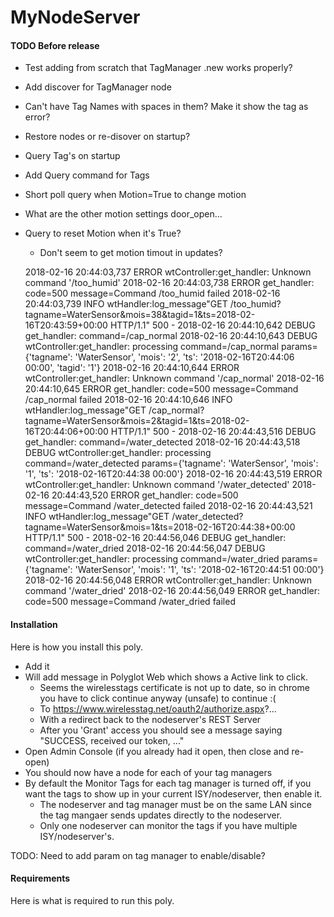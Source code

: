 # MyNodeServer

#### TODO Before release
- Test adding from scratch that TagManager .new works properly?
- Add discover for TagManager node
- Can't have Tag Names with spaces in them? Make it show the tag as error?
- Restore nodes or re-disover on startup?
- Query Tag's on startup
- Add Query command for Tags
- Short poll query when Motion=True to change motion
- What are the other motion settings door_open...
- Query to reset Motion when it's True?
  - Don't seem to get motion timout in updates?

  2018-02-16 20:44:03,737 ERROR    wtController:get_handler: Unknown command '/too_humid'
2018-02-16 20:44:03,738 ERROR    get_handler: code=500 message=Command /too_humid failed
2018-02-16 20:44:03,739 INFO     wtHandler:log_message"GET /too_humid?tagname=WaterSensor&mois=38&tagid=1&ts=2018-02-16T20:43:59+00:00 HTTP/1.1" 500 -
2018-02-16 20:44:10,642 DEBUG    get_handler: command=/cap_normal
2018-02-16 20:44:10,643 DEBUG    wtController:get_handler: processing command=/cap_normal params={'tagname': 'WaterSensor', 'mois': '2', 'ts': '2018-02-16T20:44:06 00:00', 'tagid': '1'}
2018-02-16 20:44:10,644 ERROR    wtController:get_handler: Unknown command '/cap_normal'
2018-02-16 20:44:10,645 ERROR    get_handler: code=500 message=Command /cap_normal failed
2018-02-16 20:44:10,646 INFO     wtHandler:log_message"GET /cap_normal?tagname=WaterSensor&mois=2&tagid=1&ts=2018-02-16T20:44:06+00:00 HTTP/1.1" 500 -
2018-02-16 20:44:43,516 DEBUG    get_handler: command=/water_detected
2018-02-16 20:44:43,518 DEBUG    wtController:get_handler: processing command=/water_detected params={'tagname': 'WaterSensor', 'mois': '1', 'ts': '2018-02-16T20:44:38 00:00'}
2018-02-16 20:44:43,519 ERROR    wtController:get_handler: Unknown command '/water_detected'
2018-02-16 20:44:43,520 ERROR    get_handler: code=500 message=Command /water_detected failed
2018-02-16 20:44:43,521 INFO     wtHandler:log_message"GET /water_detected?tagname=WaterSensor&mois=1&ts=2018-02-16T20:44:38+00:00 HTTP/1.1" 500 -
2018-02-16 20:44:56,046 DEBUG    get_handler: command=/water_dried
2018-02-16 20:44:56,047 DEBUG    wtController:get_handler: processing command=/water_dried params={'tagname': 'WaterSensor', 'mois': '1', 'ts': '2018-02-16T20:44:51 00:00'}
2018-02-16 20:44:56,048 ERROR    wtController:get_handler: Unknown command '/water_dried'
2018-02-16 20:44:56,049 ERROR    get_handler: code=500 message=Command /water_dried failed


#### Installation

Here is how you install this poly.

- Add it
- Will add message in Polyglot Web which shows a Active link to click.
  - Seems the wirelesstags certificate is not up to date, so in chrome you have to click continue anyway (unsafe) to continue :(
  - To https://www.wirelesstag.net/oauth2/authorize.aspx?...
  - With a redirect back to the nodeserver's REST Server
  - After you 'Grant' access you should see a message saying "SUCCESS, received our token, ..."
- Open Admin Console (if you already had it open, then close and re-open)
- You should now have a node for each of your tag managers
- By default the Monitor Tags for each tag manager is turned off, if you want the tags to show up in your current ISY/nodeserver, then enable it.
   - The nodeserver and tag manager must be on the same LAN since the tag mangaer sends updates directly to the nodeserver.
   - Only one nodeserver can monitor the tags if you have multiple ISY/nodeserver's.

TODO: Need to add param on tag manager to enable/disable?

#### Requirements

Here is what is required to run this poly.
